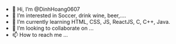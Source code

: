 - 👋 Hi, I’m @DinhHoang0607
- 👀 I’m interested in Soccer, drink wine, beer,....
- 🌱 I’m currently learning HTML, CSS, JS, ReactJS, C, C++, Java.
- 💞️ I’m looking to collaborate on ...
- 📫 How to reach me ...

<!---
DinhHoang0607/DinhHoang0607 is a ✨ special ✨ repository because its `README.md` (this file) appears on your GitHub profile.
You can click the Preview link to take a look at your changes.
--->
